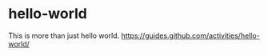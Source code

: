 # hello-world
This is more than just hello world.
https://guides.github.com/activities/hello-world/
